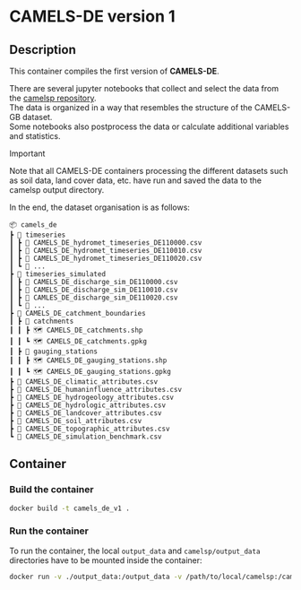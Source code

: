 # CAMELS-DE version 1

## Description

This container compiles the first version of **CAMELS-DE**.

There are several jupyter notebooks that collect and select the data from the [camelsp repository](https://github.com/camels-DE/camelsp).  
The data is organized in a way that resembles the structure of the CAMELS-GB dataset.  
Some notebooks also postprocess the data or calculate additional variables and statistics.  

> [!IMPORTANT]
> Note that all CAMELS-DE containers processing the different datasets such as soil data, land cover data, etc. have run and saved the data to the camelsp output directory.  

In the end, the dataset organisation is as follows:

```
📦 camels_de
┣ 📂 timeseries
┃ ┣ 📜 CAMELS_DE_hydromet_timeseries_DE110000.csv
┃ ┣ 📜 CAMELS_DE_hydromet_timeseries_DE110010.csv
┃ ┣ 📜 CAMELS_DE_hydromet_timeseries_DE110020.csv
┃ ┗ 📜 ...
┣ 📂 timeseries_simulated
┃ ┣ 📜 CAMELS_DE_discharge_sim_DE110000.csv
┃ ┣ 📜 CAMELS_DE_discharge_sim_DE110010.csv
┃ ┣ 📜 CAMLES_DE_discharge_sim_DE110020.csv
┃ ┗ 📜 ...
┣ 📂 CAMELS_DE_catchment_boundaries
┃ ┣ 📂 catchments
┃ ┃ ┣ 🗺️ CAMELS_DE_catchments.shp
┃ ┃ ┗ 🗺️ CAMELS_DE_catchments.gpkg
┃ ┣ 📂 gauging_stations
┃ ┃ ┣ 🗺️ CAMELS_DE_gauging_stations.shp
┃ ┃ ┗ 🗺️ CAMELS_DE_gauging_stations.gpkg
┣ 📜 CAMELS_DE_climatic_attributes.csv
┣ 📜 CAMELS_DE_humaninfluence_attributes.csv
┣ 📜 CAMELS_DE_hydrogeology_attributes.csv
┣ 📜 CAMELS_DE_hydrologic_attributes.csv
┣ 📜 CAMELS_DE_landcover_attributes.csv
┣ 📜 CAMELS_DE_soil_attributes.csv
┣ 📜 CAMELS_DE_topographic_attributes.csv
┗ 📜 CAMELS_DE_simulation_benchmark.csv
```

## Container

### Build the container

```bash
docker build -t camels_de_v1 .
```

### Run the container

To run the container, the local `output_data` and `camelsp/output_data` directories have to be mounted inside the container:

```bash
docker run -v ./output_data:/output_data -v /path/to/local/camelsp:/camelsp -it --rm camels_de_v1
```
